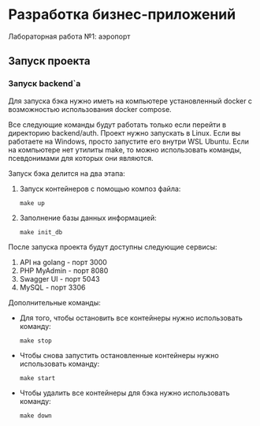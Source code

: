 # Разработка бизнес-приложений
Лабораторная работа №1: аэропорт

## Запуск проекта
### Запуск backend\`а
Для запуска бэка нужно иметь на компьютере установленный docker с возможностью использования docker compose.


Все следующие команды будут работать только если перейти в директорию backend/auth.
Проект нужно запускать в Linux. Если вы работаете на Windows, просто запустите его внутри WSL Ubuntu.
Если на компьютере нет утилиты make, то можно использовать команды, псевдонимами для которых они являются.


Запуск бэка делится на два этапа:

1. Запуск контейнеров с помощью композ файла:
    ```
    make up 
    ```

2. Заполнение базы данных информацией: 
    ```
    make init_db
    ```


После запуска проекта будут доступны следующие сервисы:

1. API на golang - порт 3000
2. PHP MyAdmin - порт 8080
3. Swagger UI - порт 5043
4. MySQL - порт 3306


Дополнительные команды:
- Для того, чтобы остановить все контейнеры нужно использовать команду:
    ```
    make stop
    ```
- Чтобы снова запустить остановленные контейнеры нужно использовать команду:
    ```
    make start
    ```
- Чтобы удалить все контейнеры для бэка нужно использовать команду:
    ```
    make down
    ```

